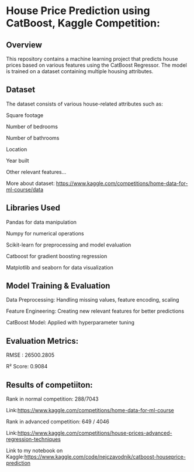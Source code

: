 # House Price Prediction using CatBoost, Kaggle Competition:

## Overview

This repository contains a machine learning project that predicts house prices based on various features using the CatBoost Regressor. The model is trained on a dataset containing multiple housing attributes.

## Dataset

The dataset consists of various house-related attributes such as:

Square footage

Number of bedrooms

Number of bathrooms

Location

Year built

Other relevant features...

More about dataset: https://www.kaggle.com/competitions/home-data-for-ml-course/data

## Libraries Used

Pandas for data manipulation

Numpy for numerical operations

Scikit-learn for preprocessing and model evaluation

Catboost for gradient boosting regression

Matplotlib and seaborn for data visualization

## Model Training & Evaluation

Data Preprocessing: Handling missing values, feature encoding, scaling

Feature Engineering: Creating new relevant features for better predictions

CatBoost Model: Applied with hyperparameter tuning

## Evaluation Metrics:

RMSE : 26500.2805

R² Score: 0.9084

## Results of competiiton: 

Rank in normal competition: 288/7043

Link:https://www.kaggle.com/competitions/home-data-for-ml-course

Rank in advanced competition: 649 / 4046

Link:https://www.kaggle.com/competitions/house-prices-advanced-regression-techniques

Link to my notebook on Kaggle:https://www.kaggle.com/code/nejczavodnik/catboost-houseprice-prediction






